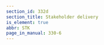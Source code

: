 ```yaml
---
section_id: 332d
section_title: Stakeholder delivery
is_element: true
abbr: STK
page_in_manual: 330-6
---
```

